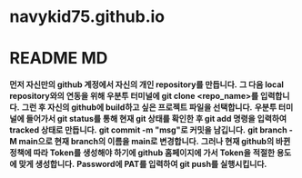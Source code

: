 # navykid75.github.io
# README MD

__먼저 자신만의 github 계정에서 자신의 개인 repository를 만듭니다.__
__그 다음 local repository와의 연동을 위해 우분투 터미널에 git clone <repo_name><path>를 입력합니다.__
__그런 후 자신의 github에 build하고 싶은 프로젝트 파일을 선택합니다.__
__우분투 터미널에 들어가서 git status를 통해 현재 git 상태를 확인한 후 git add 명령을 입력하여 tracked 상태로 만듭니다.__
__git commit -m "msg"로 커밋을 남깁니다.__
__git branch -M main으로 현재 branch의 이름을 main로 변경합니다.__
__그러나 현재 github의 바뀐 정책에 따라 Token를 생성해야 하기에 github 홈페이지에 가서 Token을 적절한 용도에 맞게 생성합니다.__
__Password에 PAT를 입력하여 git push를 실행시킵니다.__
